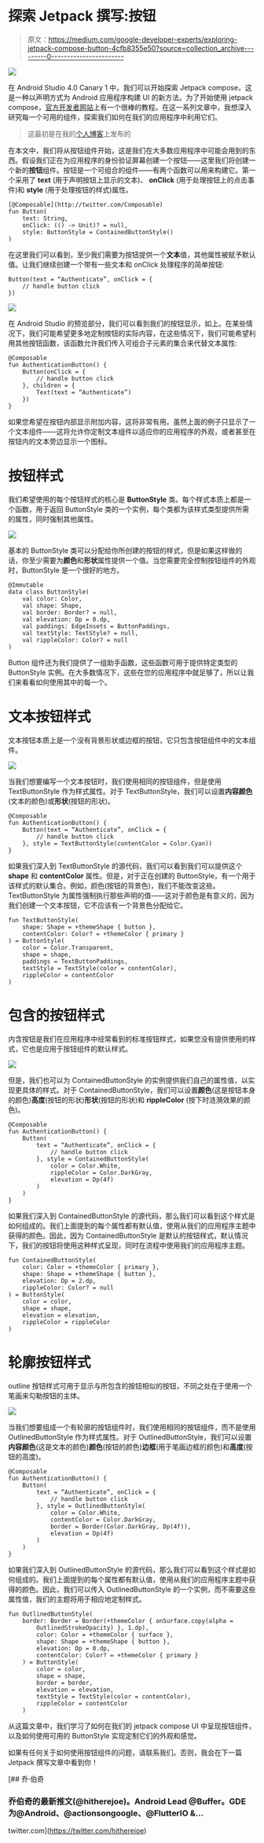 # 探索 Jetpack 撰写:按钮

> 原文：<https://medium.com/google-developer-experts/exploring-jetpack-compose-button-4cfb8355e50?source=collection_archive---------0----------------------->

![](img/51374b7839df56d0379b80fdb88be78f.png)

在 Android Studio 4.0 Canary 1 中，我们可以开始探索 Jetpack compose，这是一种以声明方式为 Android 应用程序构建 UI 的新方法。为了开始使用 jetpack compose，[官方开发者网站](https://developer.android.com/jetpack/compose/tutorial)上有一个很棒的教程。在这一系列文章中，我想深入研究每一个可用的组件，探索我们如何在我们的应用程序中利用它们。

> 这最初是在我的[个人博客](https://joebirch.co/2019/10/24/exploring-jetpack-compose-button/)上发布的

在本文中，我们将从按钮组件开始，这是我们在大多数应用程序中可能会用到的东西。假设我们正在为应用程序的身份验证屏幕创建一个按钮——这里我们将创建一个新的**按钮**组件。按钮是一个可组合的组件——有两个函数可以用来构建它。第一个采用了 **text** (用于声明按钮上显示的文本)、 **onClick** (用于处理按钮上的点击事件)和 **style** (用于处理按钮的样式)属性。

```
[@Composable](http://twitter.com/Composable)
fun Button(
    text: String,
    onClick: (() -> Unit)? = null,
    style: ButtonStyle = ContainedButtonStyle()
)
```

在这里我们可以看到，至少我们需要为按钮提供一个**文本**值，其他属性被赋予默认值。让我们继续创建一个带有一些文本和 onClick 处理程序的简单按钮:

```
Button(text = “Authenticate”, onClick = {
    // handle button click
})
```

![](img/af9856385b458dea12da8546ae4ba688.png)

在 Android Studio 的预览部分，我们可以看到我们的按钮显示，如上。在某些情况下，我们可能希望更多地定制按钮的实际内容，在这些情况下，我们可能希望利用其他按钮函数，该函数允许我们传入可组合子元素的集合来代替文本属性:

```
@Composable
fun AuthenticationButton() {
    Button(onClick = {
        // handle button click
    }, children = {
        Text(text = “Authenticate”)
    })
}
```

如果您希望在按钮内部显示附加内容，这将非常有用。虽然上面的例子只显示了一个文本组件——这将允许你定制文本组件以适应你的应用程序的外观，或者甚至在按钮内的文本旁边显示一个图标。

# 按钮样式

我们希望使用的每个按钮样式的核心是 **ButtonStyle** 类。每个样式本质上都是一个函数，用于返回 ButtonStyle 类的一个实例，每个类都为该样式类型提供所需的属性，同时强制其他属性。

![](img/6c5008cf23668ee806ec615fce2cb7c0.png)

基本的 ButtonStyle 类可以分配给你所创建的按钮的样式，但是如果这样做的话，你至少需要为**颜色**和**形状**属性提供一个值。当您需要完全控制按钮组件的外观时，ButtonStyle 是一个很好的地方。

```
@Immutable
data class ButtonStyle(
    val color: Color,
    val shape: Shape,
    val border: Border? = null,
    val elevation: Dp = 0.dp,
    val paddings: EdgeInsets = ButtonPaddings,
    val textStyle: TextStyle? = null,
    val rippleColor: Color? = null
)
```

Button 组件还为我们提供了一组助手函数，这些函数可用于提供特定类型的 ButtonStyle 实例。在大多数情况下，这些在您的应用程序中就足够了，所以让我们来看看如何使用其中的每一个。

# 文本按钮样式

文本按钮本质上是一个没有背景形状或边框的按钮，它只包含按钮组件中的文本组件。

![](img/6f43d1a70e8b227f84a215034c5f2c2c.png)

当我们想要编写一个文本按钮时，我们使用相同的按钮组件，但是使用 TextButtonStyle 作为样式属性。对于 TextButtonStyle，我们可以设置**内容颜色**(文本的颜色)或**形状**(按钮的形状)。

```
@Composable
fun AuthenticationButton() {
    Button(text = “Authenticate”, onClick = {
        // handle button click
    }, style = TextButtonStyle(contentColor = Color.Cyan))
}
```

如果我们深入到 TextButtonStyle 的源代码，我们可以看到我们可以提供这个 **shape** 和 **contentColor** 属性。但是，对于正在创建的 ButtonStyle，有一个用于该样式的默认集合。例如，颜色(按钮的背景色)，我们不能改变这些。TextButtonStyle 为属性强制执行那些声明的值——这对于颜色是有意义的，因为我们创建一个文本按钮，它不应该有一个背景色分配给它。

```
fun TextButtonStyle(
    shape: Shape = +themeShape { button },
    contentColor: Color? = +themeColor { primary }
) = ButtonStyle(
    color = Color.Transparent,
    shape = shape,
    paddings = TextButtonPaddings,
    textStyle = TextStyle(color = contentColor),
    rippleColor = contentColor
)
```

# 包含的按钮样式

内含按钮是我们在应用程序中经常看到的标准按钮样式，如果您没有提供使用的样式，它也是应用于按钮组件的默认样式。

![](img/8a59e434f95bd386e93c1b54e227e7b1.png)

但是，我们也可以为 ContainedButtonStyle 的实例提供我们自己的属性值，以实现更具体的样式。对于 ContainedButtonStyle，我们可以设置**颜色**(这是按钮本身的颜色)**高度**(按钮的形状)**形状**(按钮的形状)和 **rippleColor** (按下时涟漪效果的颜色)。

```
@Composable
fun AuthenticationButton() {
    Button(
        text = “Authenticate”, onClick = {
            // handle button click
        }, style = ContainedButtonStyle(
            color = Color.White, 
            rippleColor = Color.DarkGray,
            elevation = Dp(4f)
        )
    )
}
```

如果我们深入到 ContainedButtonStyle 的源代码，那么我们可以看到这个样式是如何组成的。我们上面提到的每个属性都有默认值，使用从我们的应用程序主题中获得的颜色。因此，因为 ContainedButtonStyle 是默认的按钮样式，默认情况下，我们的按钮将使用这种样式呈现，同时在流程中使用我们的应用程序主题。

```
fun ContainedButtonStyle(
    color: Color = +themeColor { primary },
    shape: Shape = +themeShape { button },
    elevation: Dp = 2.dp,
    rippleColor: Color? = null
) = ButtonStyle(
    color = color,
    shape = shape,
    elevation = elevation,
    rippleColor = rippleColor
)
```

# 轮廓按钮样式

outline 按钮样式可用于显示与所包含的按钮相似的按钮，不同之处在于使用一个笔画来勾勒按钮的主体。

![](img/c5a67fde10d9dcca8a4e211008ebbb1f.png)

当我们想要组成一个有轮廓的按钮组件时，我们使用相同的按钮组件，而不是使用 OutlinedButtonStyle 作为样式属性。对于 OutlinedButtonStyle，我们可以设置**内容颜色**(这是文本的颜色)**颜色**(按钮的颜色)**边框**(用于笔画边框的颜色)和**高度**(按钮的高度)。

```
@Composable
fun AuthenticationButton() {
    Button(
        text = “Authenticate”, onClick = {
            // handle button click
        }, style = OutlinedButtonStyle(
            color = Color.White, 
            contentColor = Color.DarkGray,
            border = Border(Color.DarkGray, Dp(4f)),
            elevation = Dp(4f)
        )
    )
}
```

如果我们深入到 OutlinedButtonStyle 的源代码，那么我们可以看到这个样式是如何组成的。我们上面提到的每个属性都有默认值，使用从我们的应用程序主题中获得的颜色。因此，我们可以传入 OutlinedButtonStyle 的一个实例，而不需要这些属性值，我们的主题将用于相应地定制样式。

```
fun OutlinedButtonStyle(
    border: Border = Border(+themeColor { onSurface.copy(alpha =    
        OutlinedStrokeOpacity) }, 1.dp),
        color: Color = +themeColor { surface },
        shape: Shape = +themeShape { button },
        elevation: Dp = 0.dp,
        contentColor: Color? = +themeColor { primary }
    ) = ButtonStyle(
        color = color,
        shape = shape,
        border = border,
        elevation = elevation,
        textStyle = TextStyle(color = contentColor),
        rippleColor = contentColor
    )
```

从这篇文章中，我们学习了如何在我们的 jetpack compose UI 中呈现按钮组件，以及如何使用可用的 ButtonStyle 实现定制它们的外观和感觉。

如果有任何关于如何使用按钮组件的问题，请联系我们。否则，我会在下一篇 Jetpack 撰写文章中看到你！

[](https://twitter.com/hitherejoe) [## 乔·伯奇

### 乔伯奇的最新推文(@hitherejoe)。Android Lead @Buffer。GDE 为@Android、@actionsongoogle、@FlutterIO &…

twitter.com](https://twitter.com/hitherejoe)